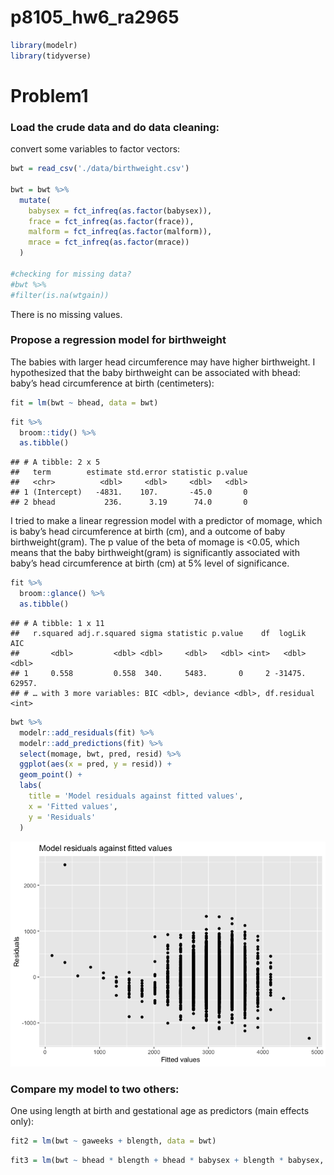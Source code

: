 p8105\_hw6\_ra2965
================

``` r
library(modelr)
library(tidyverse)
```

Problem1
========

### Load the crude data and do data cleaning:

convert some variables to factor vectors:

``` r
bwt = read_csv('./data/birthweight.csv')

bwt = bwt %>% 
  mutate(
    babysex = fct_infreq(as.factor(babysex)),
    frace = fct_infreq(as.factor(frace)),
    malform = fct_infreq(as.factor(malform)),
    mrace = fct_infreq(as.factor(mrace))
  )

#checking for missing data?
#bwt %>% 
#filter(is.na(wtgain))
```

There is no missing values.

### Propose a regression model for birthweight

The babies with larger head circumference may have higher birthweight. I hypothesized that the baby birthweight can be associated with bhead: baby’s head circumference at birth (centimeters):

``` r
fit = lm(bwt ~ bhead, data = bwt)
```

``` r
fit %>% 
  broom::tidy() %>% 
  as.tibble()
```

    ## # A tibble: 2 x 5
    ##   term        estimate std.error statistic p.value
    ##   <chr>          <dbl>     <dbl>     <dbl>   <dbl>
    ## 1 (Intercept)   -4831.    107.       -45.0       0
    ## 2 bhead           236.      3.19      74.0       0

I tried to make a linear regression model with a predictor of momage, which is baby’s head circumference at birth (cm), and a outcome of baby birthweight(gram). The p value of the beta of momage is &lt;0.05, which means that the baby birthweight(gram) is significantly associated with baby’s head circumference at birth (cm) at 5% level of significance.

``` r
fit %>% 
  broom::glance() %>% 
  as.tibble()
```

    ## # A tibble: 1 x 11
    ##   r.squared adj.r.squared sigma statistic p.value    df  logLik    AIC
    ##       <dbl>         <dbl> <dbl>     <dbl>   <dbl> <int>   <dbl>  <dbl>
    ## 1     0.558         0.558  340.     5483.       0     2 -31475. 62957.
    ## # … with 3 more variables: BIC <dbl>, deviance <dbl>, df.residual <int>

``` r
bwt %>% 
  modelr::add_residuals(fit) %>% 
  modelr::add_predictions(fit) %>% 
  select(momage, bwt, pred, resid) %>% 
  ggplot(aes(x = pred, y = resid)) + 
  geom_point() +
  labs(
    title = 'Model residuals against fitted values',
    x = 'Fitted values',
    y = 'Residuals'
  )
```

![](p8105_hw6_ra2965_files/figure-markdown_github/unnamed-chunk-6-1.png)

### Compare my model to two others:

One using length at birth and gestational age as predictors (main effects only):

``` r
fit2 = lm(bwt ~ gaweeks + blength, data = bwt)
```

``` r
fit3 = lm(bwt ~ bhead * blength + bhead * babysex + blength * babysex, data = bwt)
```

